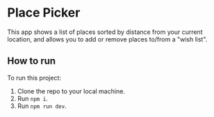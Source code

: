 # Place Picker

This app shows a list of places sorted by distance from your current location, and allows you to add or remove places to/from a "wish list".

## How to run

To run this project:

1. Clone the repo to your local machine.
2. Run `npm i`.
3. Run `npm run dev`.
